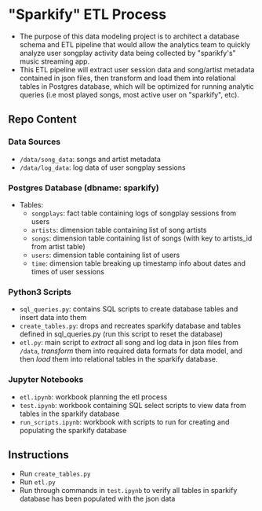 # "Sparkify" ETL Process
 - The purpose of this data modeling project is to architect a database schema and ETL pipeline that would allow the analytics team to quickly analyze user songplay activity data being collected by "sparikfy's" music streaming app.
 - This ETL pipeline will extract user session data and song/artist metadata contained in json files, then transform and load them into relational tables in Postgres database, which will be optimized for running analytic queries (i.e most played songs, most active user on "sparkify", etc).
 
## Repo Content
### Data Sources
 - `/data/song_data`: songs and artist metadata
 - `/data/log_data`: log data of user songplay sessions
 
### Postgres Database (dbname: sparkify) 
  - Tables:
    - `songplays`: fact table containing logs of songplay sessions from users
    - `artists`: dimension table containing list of song artists
    - `songs`: dimension table containing list of songs (with key to artists_id from artist table)
    - `users`: dimension table containing list of users
    - `time`: dimension table breaking up timestamp info about dates and times of user sessions
    
### Python3 Scripts
- `sql_queries.py`: contains SQL scripts to create database tables and insert data into them
- `create_tables.py`: drops and recreates sparkify database and tables defined in sql_queries.py (run this script to reset the database)
- `etl.py`: main script to _extract_ all song and log data in json files from `/data`, _transform_ them into required data formats for data model, and then _load_ them into relational tables in the sparkify database.

### Jupyter Notebooks
- `etl.ipynb`: workbook planning the etl process
- `test.ipynb`: workbook containing SQL select scripts to view data from tables in the sparkify database
- `run_scripts.ipynb`: workbook with scripts to run for creating and populating the sparkify database

## Instructions
 - Run `create_tables.py`
 - Run `etl.py`
 - Run through commands in `test.ipynb` to verify all tables in sparkify database has been populated with the json data
